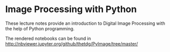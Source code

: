 # Image Processing with Python
These lecture notes provide an introduction to Digital Image Processing with the help of Python programming.

The rendered notebooks can be found in http://nbviewer.jupyter.org/github/thetdg/PyImage/tree/master/
